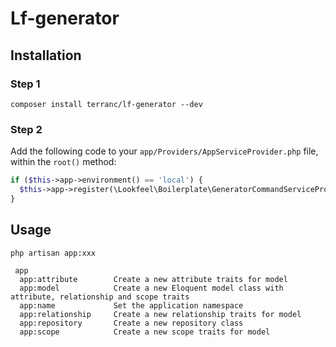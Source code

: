 # Lf-generator

## Installation

### Step 1

```shell
composer install terranc/lf-generator --dev
```

### Step 2
Add the following code to your `app/Providers/AppServiceProvider.php` file, within the `root()` method:
```php
if ($this->app->environment() == 'local') {
  $this->app->register(\Lookfeel\Boilerplate\GeneratorCommandServiceProvider::class);
}
```



## Usage
```shell
php artisan app:xxx
```

```
 app
  app:attribute        Create a new attribute traits for model
  app:model            Create a new Eloquent model class with attribute, relationship and scope traits
  app:name             Set the application namespace
  app:relationship     Create a new relationship traits for model
  app:repository       Create a new repository class
  app:scope            Create a new scope traits for model
```
